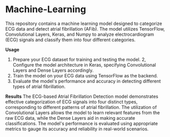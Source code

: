 # Machine-Learning
This repository contains a machine learning model designed to categorize ECG data and detect atrial fibrillation (AFib). The model utilizes TensorFlow, Convolutional Layers, Keras, and Numpy to analyze electrocardiogram (ECG) signals and classify them into four different categories.

**Usage**
1. Prepare your ECG dataset for training and testing the model.
2, Configure the model architecture in Keras, specifying Convolutional Layers and Dense Layers accordingly.
3. Train the model on your ECG data using TensorFlow as the backend.
4. Evaluate the model's performance and accuracy in detecting different types of atrial fibrillation.

**Results**
The ECG-based Atrial Fibrillation Detection model demonstrates effective categorization of ECG signals into four distinct types, corresponding to different patterns of atrial fibrillation. The utilization of Convolutional Layers allows the model to learn relevant features from the raw ECG data, while the Dense Layers aid in making accurate classifications. The model's performance is evaluated using appropriate metrics to gauge its accuracy and reliability in real-world scenarios.
